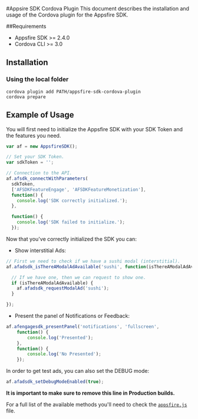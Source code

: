 #Appsire SDK Cordova Plugin
This document describes the installation and usage of the Cordova plugin for the Appsfire SDK.

##Requirements
- Appsfire SDK >= 2.4.0
- Cordova CLI >= 3.0

## Installation

### Using the local folder
```
cordova plugin add PATH/appsfire-sdk-cordova-plugin
cordova prepare
```

## Example of Usage

You will first need to initialize the Appsfire SDK with your SDK Token and the features you need.

```js
var af = new AppsfireSDK();

// Set your SDK Token.
var sdkToken = '';

// Connection to the API.
af.afsdk_connectWithParameters(
  sdkToken,
  ['AFSDKFeatureEngage', 'AFSDKFeatureMonetization'],
  function() {
    console.log('SDK correctly initialized.');
  },

  function() {
    console.log('SDK failed to initialize.');
  });
```

Now that you've correctly initialized the SDK you can:
  - Show interstitial Ads:

  ```js
  // First we need to check if we have a sushi modal (interstitial).
  af.afadsdk_isThereAModalAdAvailable('sushi', function(isThereAModalAdAvailable) {

    // If we have one, then we can request to show one.
    if (isThereAModalAdAvailable) {
      af.afadsdk_requestModalAd('sushi');
    }

  });
  ```

  - Present the panel of Notifications or Feedback:

  ```js
  af.afengagesdk_presentPanel('notifications', 'fullscreen',
      function() {
          console.log('Presented');
      },
      function() {
          console.log('No Presented');
      });
  ```

In order to get test ads, you can also set the DEBUG mode:

```js
af.afadsdk_setDebugModeEnabled(true);
```

**It is important to make sure to remove this line in Production builds.**

For a full list of the available methods you'll need to check the [`appsfire.js`](/appsfire-sdk-cordova-plugin/www/appsfire.js) file.
